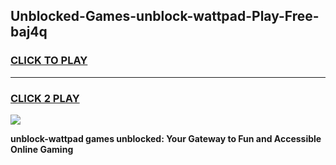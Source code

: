 
## Unblocked-Games-unblock-wattpad-Play-Free-baj4q
<h3>
<a href="https://premium76.site?title=unblock-wattpad&ref=18A1">CLICK TO PLAY</a></h3>
<hr>

<h3>
<a href="https://premium76.site?title=unblock-wattpad&ref=18A1">CLICK 2 PLAY</a>
  
</h3>

<a href="https://premium76.site?title=unblock-wattpad&ref=18A1"><img src="https://clearcache.store/games.png"></a>


**unblock-wattpad games unblocked: Your Gateway to Fun and Accessible Online Gaming**
